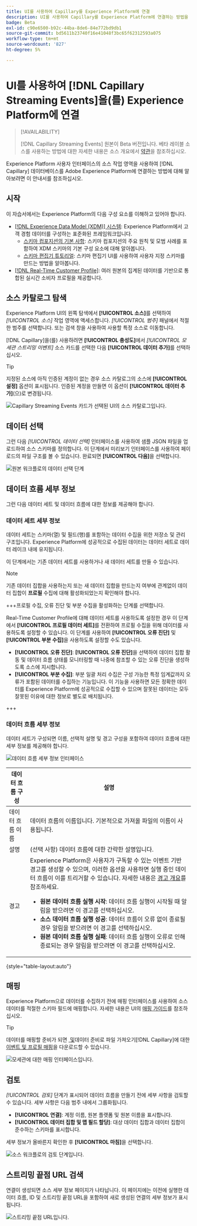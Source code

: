 ```yaml
---
title: UI를 사용하여 Capillary를 Experience Platform에 연결
description: UI를 사용하여 Capillary를 Experience Platform에 연결하는 방법을 알아봅니다
badge: Beta
exl-id: c90e6500-b92c-44ba-8de6-84e772bd9db1
source-git-commit: bd5611b23740f16e41048f3bc65f62312593a075
workflow-type: tm+mt
source-wordcount: '827'
ht-degree: 5%

---
```


# UI를 사용하여 [!DNL Capillary Streaming Events]을(를) Experience Platform에 연결

>[!AVAILABILITY]
>
>[!DNL Capillary Streaming Events] 원본이 Beta 버전입니다. 베타 레이블 소스를 사용하는 방법에 대한 자세한 내용은 소스 개요에서 [약관](../../../../home.md#terms-and-conditions)을 참조하십시오.

Experience Platform 사용자 인터페이스의 소스 작업 영역을 사용하여 [!DNL Capillary] 데이터베이스를 Adobe Experience Platform에 연결하는 방법에 대해 알아보려면 이 안내서를 참조하십시오.

## 시작

이 자습서에서는 Experience Platform의 다음 구성 요소를 이해하고 있어야 합니다.

* [[!DNL Experience Data Model (XDM)] 시스템](../../../../../xdm/home.md): Experience Platform에서 고객 경험 데이터를 구성하는 표준화된 프레임워크입니다.
   * [스키마 컴포지션의 기본 사항](../../../../../xdm/schema/composition.md): 스키마 컴포지션의 주요 원칙 및 모범 사례를 포함하여 XDM 스키마의 기본 구성 요소에 대해 알아봅니다.
   * [스키마 편집기 튜토리얼](../../../../../xdm/tutorials/create-schema-ui.md): 스키마 편집기 UI를 사용하여 사용자 지정 스키마를 만드는 방법을 알아봅니다.
* [[!DNL Real-Time Customer Profile]](../../../../../profile/home.md): 여러 원본의 집계된 데이터를 기반으로 통합된 실시간 소비자 프로필을 제공합니다.

## 소스 카탈로그 탐색

Experience Platform UI의 왼쪽 탐색에서 **[!UICONTROL 소스]**&#x200B;를 선택하여 *[!UICONTROL 소스]* 작업 영역에 액세스합니다. *[!UICONTROL 범주]* 패널에서 적절한 범주를 선택합니다. 또는 검색 창을 사용하여 사용할 특정 소스로 이동합니다.

[!DNL Capillary]을(를) 사용하려면 **[!UICONTROL 충성도]**&#x200B;에서 *[!UICONTROL 모세관 스트리밍 이벤트]* 소스 카드를 선택한 다음 **[!UICONTROL 데이터 추가]**&#x200B;를 선택하십시오.

>[!TIP]
>
>지정된 소스에 아직 인증된 계정이 없는 경우 소스 카탈로그의 소스에 **[!UICONTROL 설정]** 옵션이 표시됩니다. 인증된 계정을 만들면 이 옵션이 **[!UICONTROL 데이터 추가]**(으)로 변경됩니다.

![Capillary Streaming Events 카드가 선택된 UI의 소스 카탈로그입니다.](../../../../images/tutorials/create/capillary/catalog.png)

## 데이터 선택

그런 다음 *[!UICONTROL 데이터 선택]* 인터페이스를 사용하여 샘플 JSON 파일을 업로드하여 소스 스키마를 정의합니다. 이 단계에서 미리보기 인터페이스를 사용하여 페이로드의 파일 구조를 볼 수 있습니다. 완료되면 **[!UICONTROL 다음]**&#x200B;을 선택합니다.

![원본 워크플로의 데이터 선택 단계](../../../../images/tutorials/create/capillary/select-data.png)

## 데이터 흐름 세부 정보

그런 다음 데이터 세트 및 데이터 흐름에 대한 정보를 제공해야 합니다.

### 데이터 세트 세부 정보

데이터 세트는 스키마(열) 및 필드(행)를 포함하는 데이터 수집을 위한 저장소 및 관리 구조입니다. Experience Platform에 성공적으로 수집된 데이터는 데이터 세트로 데이터 레이크 내에 유지됩니다.

이 단계에서는 기존 데이터 세트를 사용하거나 새 데이터 세트를 만들 수 있습니다.

>[!NOTE]
>
>기존 데이터 집합을 사용하는지 또는 새 데이터 집합을 만드는지 여부에 관계없이 데이터 집합이 **프로필** 수집에 대해 활성화되었는지 확인해야 합니다.

+++프로필 수집, 오류 진단 및 부분 수집을 활성화하는 단계를 선택합니다.

Real-Time Customer Profile에 대해 데이터 세트를 사용하도록 설정한 경우 이 단계에서 **[!UICONTROL 프로필 데이터 세트]**&#x200B;를 전환하여 프로필 수집을 위해 데이터를 사용하도록 설정할 수 있습니다. 이 단계를 사용하여 **[!UICONTROL 오류 진단]** 및 **[!UICONTROL 부분 수집]**&#x200B;을 사용하도록 설정할 수도 있습니다.

* **[!UICONTROL 오류 진단]**: **[!UICONTROL 오류 진단]**&#x200B;을 선택하여 데이터 집합 활동 및 데이터 흐름 상태를 모니터링할 때 나중에 참조할 수 있는 오류 진단을 생성하도록 소스에 지시합니다.
* **[!UICONTROL 부분 수집]**: 부분 일괄 처리 수집은 구성 가능한 특정 임계값까지 오류가 포함된 데이터를 수집하는 기능입니다. 이 기능을 사용하면 모든 정확한 데이터를 Experience Platform에 성공적으로 수집할 수 있으며 잘못된 데이터는 모두 잘못된 이유에 대한 정보로 별도로 배치됩니다.

+++

### 데이터 흐름 세부 정보

데이터 세트가 구성되면 이름, 선택적 설명 및 경고 구성을 포함하여 데이터 흐름에 대한 세부 정보를 제공해야 합니다.

![데이터 흐름 세부 정보 인터페이스](../../../../images/tutorials/create/capillary/dataflow-detail.png)

| 데이터 흐름 구성 | 설명 |
| --- | --- |
| 데이터 흐름 이름 | 데이터 흐름의 이름입니다.  기본적으로 가져올 파일의 이름이 사용됩니다. |
| 설명 | (선택 사항) 데이터 흐름에 대한 간략한 설명입니다. |
| 경고 | Experience Platform은 사용자가 구독할 수 있는 이벤트 기반 경고를 생성할 수 있으며, 이러한 옵션을 사용하면 실행 중인 데이터 흐름이 이를 트리거할 수 있습니다.  자세한 내용은 [경고 개요](../../alerts.md)를 참조하세요. <ul><li>**원본 데이터 흐름 실행 시작**: 데이터 흐름 실행이 시작될 때 알림을 받으려면 이 경고를 선택하십시오.</li><li>**소스 데이터 흐름 실행 성공**: 데이터 흐름이 오류 없이 종료될 경우 알림을 받으려면 이 경고를 선택하십시오.</li><li>**원본 데이터 흐름 실행 실패**: 데이터 흐름 실행이 오류로 인해 종료되는 경우 알림을 받으려면 이 경고를 선택하십시오.</li></ul> |

{style="table-layout:auto"}

## 매핑

Experience Platform으로 데이터를 수집하기 전에 매핑 인터페이스를 사용하여 소스 데이터를 적절한 스키마 필드에 매핑합니다. 자세한 내용은 UI의 [매핑 가이드](../../../../../data-prep/ui/mapping.md)를 참조하십시오.

>[!TIP]
>
>데이터를 매핑할 준비가 되면 [&#x200B; 및 &#x200B;](../../../../images/tutorials/create/capillary/mappings.zip)데이터 준비로 파일 가져오기[!DNL Capillary]에 대한 [이벤트 및 프로필 매핑](../../../../../data-prep/ui/mapping.md#import-mapping)을 다운로드할 수 있습니다.

![모세관에 대한 매핑 인터페이스입니다.](../../../../images/tutorials/create/capillary/mappings.png)

## 검토

*[!UICONTROL 검토]* 단계가 표시되어 데이터 흐름을 만들기 전에 세부 사항을 검토할 수 있습니다. 세부 사항은 다음 범주 내에서 그룹화됩니다.

* **[!UICONTROL 연결]**: 계정 이름, 원본 플랫폼 및 원본 이름을 표시합니다.
* **[!UICONTROL 데이터 집합 및 맵 필드 할당]**: 대상 데이터 집합과 데이터 집합이 준수하는 스키마를 표시합니다.

세부 정보가 올바른지 확인한 후 **[!UICONTROL 마침]**&#x200B;을 선택합니다.

![소스 워크플로의 검토 단계입니다.](../../../../images/tutorials/create/capillary/review.png)

## 스트리밍 끝점 URL 검색

연결이 생성되면 소스 세부 정보 페이지가 나타납니다. 이 페이지에는 이전에 실행한 데이터 흐름, ID 및 스트리밍 끝점 URL을 포함하여 새로 생성된 연결의 세부 정보가 표시됩니다.

![스트리밍 끝점 URL입니다.](../../../../images/tutorials/create/capillary/endpoint-url.png)
